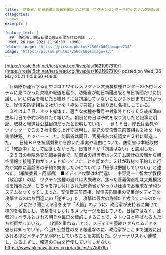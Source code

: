 ```yaml
---
title:  防衛省、朝日新聞と毎日新聞だけに抗議　ワクチンセンター予約システム欠陥報道  
categories:
- news
excerpt: |
  
feature_text: |
  ##  防衛省、朝日新聞と毎日新聞だけに抗議　...
  Wed, 26 May 2021 11:56:50  +0900
feature_image: "https://picsum.photos/2560/600?image=733"
image: "https://picsum.photos/2560/600?image=733"
---
```


[https://rosie.5ch.net/test/read.cgi/liveplus/1621997810/](https://rosie.5ch.net/test/read.cgi/liveplus/1621997810/)
posted on Wed, 26 May 2021 11:56:50  +0900

<!--more-->

　自衛隊が運営する新型コロナウイルスワクチン大規模接種センターの予約システムに見つかった欠陥の報道を巡り、防衛省が朝日新聞出版と毎日新聞だけに抗議し、同じ内容を報じた日経ＢＰには抗議していないことが２５日までに分かった。岸信夫防衛相も２社だけを「極めて悪質」と繰り返し名指ししている。 　３社は１７日、ネット媒体で、適当な接種券番号や対象外となる６５歳未満の生年月日で予約が取れたと報じた。朝日と毎日は予約を取り消したと記事に明記、取材と報道は公益目的だったと説明している。 　翌１８日、岸氏は会見やツイッターでこの２社を取り上げて批判し、実兄の安倍晋三前首相も２社を「妨害愉快犯」とツイートした。防衛省は同日、官房長名の抗議文を２社に郵送した。 　日経ＢＰを抗議対象から除いた事実や理由について、防衛省は本紙取材に「確認中」として回答しなかった。日経ＢＰが「抗議はない」と説明した。 　２５日の参院外交防衛委員会で、防衛省の担当者はシステム設計の段階から架空情報で接種予約ができると知っていたことを認めた。２社が取材で予約した行為が実際に高齢者の予約を妨害したかについては「細部は把握していない」と述べた。（編集委員・阿部岳） ■メディア攻撃はお門違い 　中野晃一上智大学教授（政治学）の話　ワクチン接種の遅れは大失政だ。焦った菅義偉首相は大規模接種を始めたが、むちゃを押し付けられた防衛省がやっつけ仕事でお粗末な予約システムをつくってしまった。安倍晋三前首相、岸信夫防衛相の兄弟がメディアを攻撃するのはお門違いの「逆ギレ」だ。攻撃は最大の防御だと考えているのだろう。 　犬にだけ聞こえる音を出す「犬笛」のように、政治家が支持者に向けて標的を名指しし、攻撃をけしかけるメッセージを出している。日経ではなく、比較的リベラルとされる朝日や毎日を標的にすることで、ネトウヨと呼ばれる人たちが群がっている。 　攻撃を重ねることで、メディアを萎縮させられることを彼らは知っている。今回も公益性のある報道なのに、政治家がここまで強気に出られるほどメディアが弱体化していることを実感した。ジャーナリストが連帯し、ひるまずに、報道の自由を行使していくしかない。 https://www.okinawatimes.co.jp/articles/-/759795
